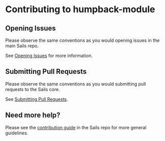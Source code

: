 # Contributing to humpback-module


## Opening Issues

Please observe the same conventions as you would opening issues in the main Sails repo.

See [Opening Issues](https://github.com/balderdashy/sails/blob/master/CONTRIBUTING.md#opening-issues) for more information.



## Submitting Pull Requests

Please observe the same conventions as you would submitting pull requests to the Sails core.

See [Submitting Pull Requests](https://github.com/balderdashy/sails/blob/master/CONTRIBUTING.md#submitting-pull-requests).



## Need more help?

Please see the [contribution guide](https://github.com/balderdashy/sails/blob/v0.11/CONTRIBUTING.md#contributing-to-a-generator) in the Sails repo for more general guidelines.



